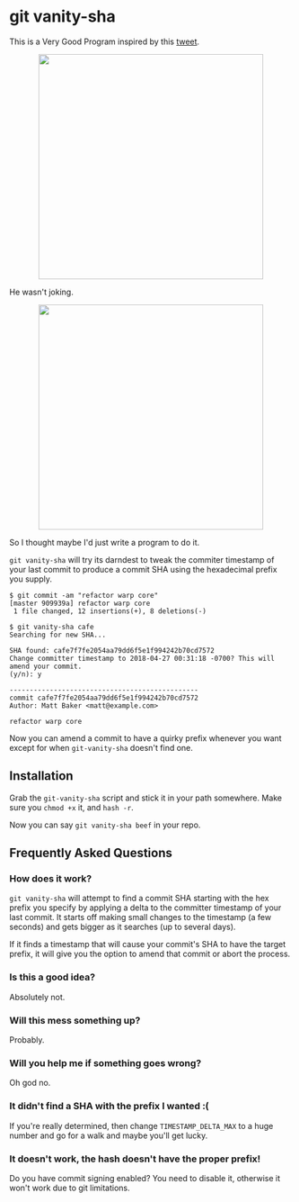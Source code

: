 # git vanity-sha

This is a Very Good Program inspired by this [tweet](https://mobile.twitter.com/leinweber/status/989415433605283840).

<p align="center">
<img width=400 src="https://i.imgur.com/PmG9jZZ.png">
</p>

He wasn't joking.

<p align="center">
<img width=400 src="https://i.imgur.com/hMM9H2N.png">
</p>

So I thought maybe I'd just write a program to do it.

`git vanity-sha` will try its darndest to tweak the commiter timestamp of your last commit to produce a commit SHA using the hexadecimal prefix you supply.

```plaintext
$ git commit -am "refactor warp core"
[master 909939a] refactor warp core
 1 file changed, 12 insertions(+), 8 deletions(-)

$ git vanity-sha cafe
Searching for new SHA...

SHA found: cafe7f7fe2054aa79dd6f5e1f994242b70cd7572
Change committer timestamp to 2018-04-27 00:31:18 -0700? This will amend your commit.
(y/n): y

-----------------------------------------------
commit cafe7f7fe2054aa79dd6f5e1f994242b70cd7572
Author: Matt Baker <matt@example.com>

refactor warp core
```

Now you can amend a commit to have a quirky prefix whenever you want except for when `git-vanity-sha` doesn't find one.

## Installation

Grab the `git-vanity-sha` script and stick it in your path somewhere. Make sure you `chmod +x` it, and `hash -r`.

Now you can say `git vanity-sha beef` in your repo.

## Frequently Asked Questions

### How does it work?

`git vanity-sha` will attempt to find a commit SHA starting with the hex prefix you specify by applying a delta to the committer timestamp of your last commit. It starts off making small changes to the timestamp (a few seconds) and gets bigger as it searches (up to several days). 

If it finds a timestamp that will cause your commit's SHA to have the target prefix, it will give you the option to amend that commit or abort the process.

### Is this a good idea?

Absolutely not.

### Will this mess something up?

Probably.

### Will you help me if something goes wrong?

Oh god no.

### It didn't find a SHA with the prefix I wanted :(

If you're really determined, then change `TIMESTAMP_DELTA_MAX` to a huge number and go for a walk and maybe you'll get lucky.

### It doesn't work, the hash doesn't have the proper prefix!

Do you have commit signing enabled? You need to disable it, otherwise it won't work due to git limitations.
